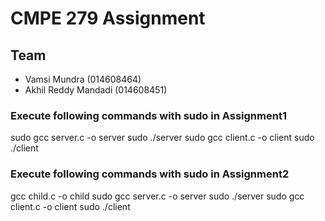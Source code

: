 # CMPE 279 Assignment

## Team
- Vamsi Mundra (014608464)
- Akhil Reddy Mandadi (014608451)
 
 ### Execute following commands with sudo in Assignment1
 sudo gcc server.c -o server
 sudo ./server
 sudo gcc client.c -o client
 sudo ./client
 
 ### Execute following commands with sudo in Assignment2
 gcc child.c -o child
 sudo gcc server.c -o server
 sudo ./server
 sudo gcc client.c -o client
 sudo ./client
 
